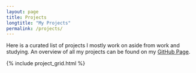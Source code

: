 ```yaml
---
layout: page
title: Projects
longtitle: "My Projects"
permalink: /projects/
---
```


Here is a curated list of projects I mostly work on aside from work and studying. An overview of all my projects can be found on my [GitHub Page](https://github.com/mario-ruoff).

{% include project_grid.html %}